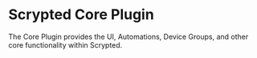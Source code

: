 # Scrypted Core Plugin

The Core Plugin provides the UI, Automations, Device Groups, and other core functionality within Scrypted.
